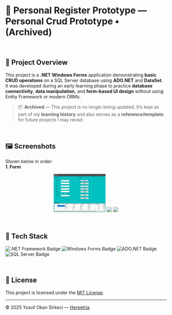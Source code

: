# 📝 Personal Register Prototype — Personal Crud Prototype • (Archived)

<br>

## 📌 Project Overview

This project is a **.NET Windows Forms** application demonstrating **basic CRUD operations** on a SQL Server database using **ADO.NET** and **DataSet**.  
It was developed during an early learning phase to practice **database connectivity**, **data manipulation**, and **form-based UI design** without using Entity Framework or modern ORMs.  
> 📦 **Archived** — This project is no longer being updated. It’s kept as part of my **learning history** and also serves as a **reference/template** for future projects I may revisit.

<br>

## 🖼️ Screenshots
Shown below in order:  
**1. Form**

<p align="center">
  <img src="./docs/screenshots/form.png" width="32%">
  <img src="https://upload.wikimedia.org/wikipedia/commons/c/ce/Transparent.gif" width="32%">
  <img src="https://upload.wikimedia.org/wikipedia/commons/c/ce/Transparent.gif" width="32%">
</p>

<br>

## 🧰 Tech Stack

<p>
  <img src="https://img.shields.io/badge/.NET_Framework-512BD4?style=for-the-badge&logo=dotnet&logoColor=white" alt=".NET Framework Badge" height="32" />
  <img src="https://img.shields.io/badge/Windows%20Forms-0078D6?style=for-the-badge&logo=windows&logoColor=white" alt="Windows Forms Badge" height="32" />
  <img src="https://img.shields.io/badge/ADO.NET-5C2D91?style=for-the-badge&logo=microsoftsqlserver&logoColor=white" alt="ADO.NET Badge" height="32" />
  <img src="https://img.shields.io/badge/SQL%20Server-CC2927?style=for-the-badge&logo=microsoftsqlserver&logoColor=white" alt="SQL Server Badge" height="32" />
</p>

<br>

## 📜 License
This project is licensed under the [MIT License](./LICENSE).

---

© 2025 Yusuf Okan Sirkeci — [Hereetria](https://github.com/Hereetria)
